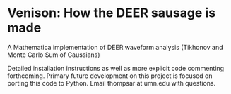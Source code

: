 # Venison: How the DEER sausage is made
A Mathematica implementation of DEER waveform analysis (Tikhonov and Monte Carlo Sum of Gaussians)

Detailed installation instructions as well as more explicit code commenting forthcoming. Primary future development on this project is focused on porting this code to Python. Email thompsar at umn.edu with questions.
